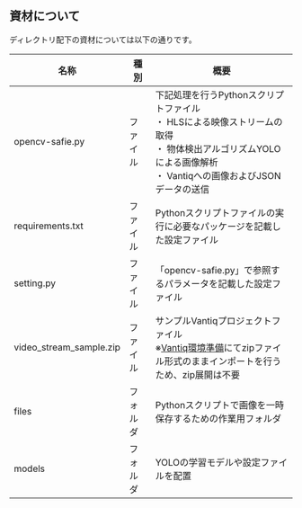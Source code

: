 ## 資材について

ディレクトリ配下の資材については以下の通りです。
<br>

| 名称 | 種別 | 概要  |
| ---- | ---- | ---- |
| opencv-safie.py | ファイル | 下記処理を行うPythonスクリプトファイル <br>・ HLSによる映像ストリームの取得<br>・ 物体検出アルゴリズムYOLOによる画像解析<br>・ Vantiqへの画像およびJSONデータの送信    |
| requirements.txt | ファイル | Pythonスクリプトファイルの実行に必要なパッケージを記載した設定ファイル  |
| setting.py     | ファイル  | 「opencv-safie.py」で参照するパラメータを記載した設定ファイル  |
| video_stream_sample.zip     | ファイル  | サンプルVantiqプロジェクトファイル<br>※[Vantiq環境準備](../../docs/jp/vantiq-videostream-safie.md#vantiq-環境)にてzipファイル形式のままインポートを行うため、zip展開は不要  |
| files          | フォルダ | Pythonスクリプトで画像を一時保存するための作業用フォルダ  |
| models         | フォルダ | YOLOの学習モデルや設定ファイルを配置  |


<br><br>